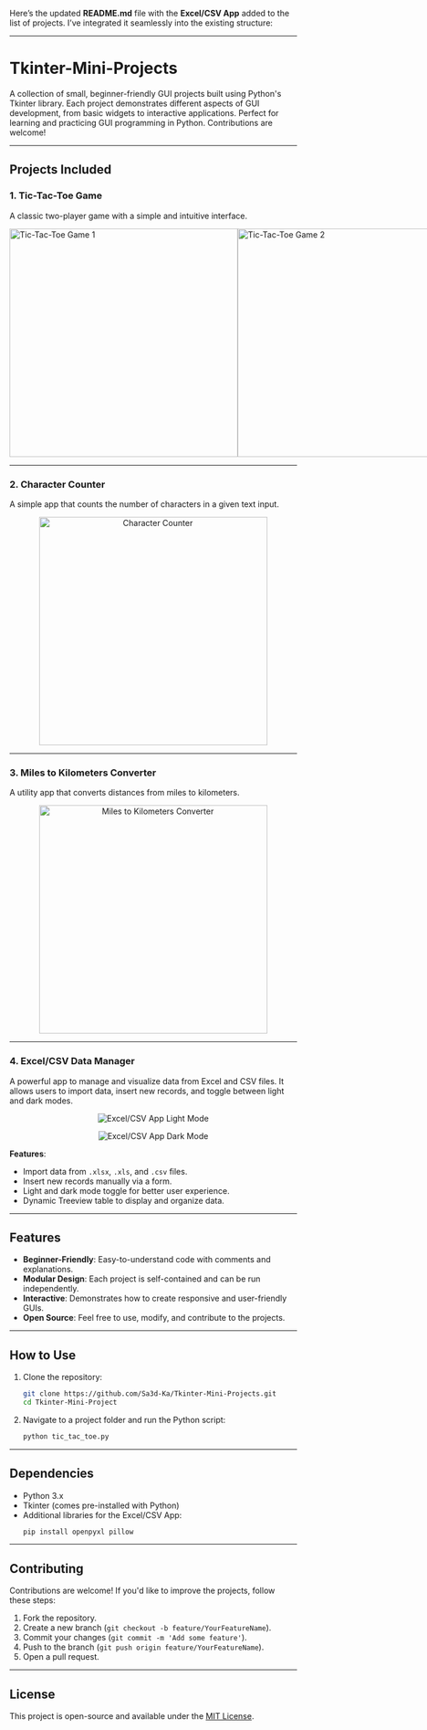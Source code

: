 Here’s the updated **README.md** file with the **Excel/CSV App** added to the list of projects. I’ve integrated it seamlessly into the existing structure:

---

# Tkinter-Mini-Projects

A collection of small, beginner-friendly GUI projects built using Python's Tkinter library. Each project demonstrates different aspects of GUI development, from basic widgets to interactive applications. Perfect for learning and practicing GUI programming in Python. Contributions are welcome!

---

## Projects Included

### 1. Tic-Tac-Toe Game

A classic two-player game with a simple and intuitive interface.

<div style="display: flex; justify-content: space-between;">
  <img src="https://res.cloudinary.com/du0x9ut5o/image/upload/v1736965964/orte52gjbqjhf4u23ual.png" alt="Tic-Tac-Toe Game 1" width="400">
  <img src="https://res.cloudinary.com/du0x9ut5o/image/upload/v1736965964/rfzk63jzcwihmruekgyr.png" alt="Tic-Tac-Toe Game 2" width="400">
</div>

---

### 2. Character Counter

A simple app that counts the number of characters in a given text input.

<p align="center">
  <img src="https://res.cloudinary.com/du0x9ut5o/image/upload/v1736965965/nqdaebu7mi0bhwlujhek.png" alt="Character Counter" width="400">
</p>

---

### 3. Miles to Kilometers Converter

A utility app that converts distances from miles to kilometers.

<p align="center">
  <img src="https://res.cloudinary.com/du0x9ut5o/image/upload/v1736965964/dhq87g7ma3jhgnnkdvdo.png" alt="Miles to Kilometers Converter" width="400">
</p>

---

### 4. Excel/CSV Data Manager

A powerful app to manage and visualize data from Excel and CSV files. It allows users to import data, insert new records, and toggle between light and dark modes.

<p align="center">
  <img src="https://res.cloudinary.com/du0x9ut5o/image/upload/v1738260191/pl222ktq3vzzmrz0u3da.png" alt="Excel/CSV App Light Mode">
</p>
<p align="center">
  <img src="https://res.cloudinary.com/du0x9ut5o/image/upload/v1738260191/at39t8qosgbopz17sn3z.png" alt="Excel/CSV App Dark Mode">

</p>

**Features**:  
- Import data from `.xlsx`, `.xls`, and `.csv` files.  
- Insert new records manually via a form.  
- Light and dark mode toggle for better user experience.  
- Dynamic Treeview table to display and organize data.  

---

## Features

- **Beginner-Friendly**: Easy-to-understand code with comments and explanations.
- **Modular Design**: Each project is self-contained and can be run independently.
- **Interactive**: Demonstrates how to create responsive and user-friendly GUIs.
- **Open Source**: Feel free to use, modify, and contribute to the projects.

---

## How to Use

1. Clone the repository:

   ```bash
   git clone https://github.com/Sa3d-Ka/Tkinter-Mini-Projects.git
   cd Tkinter-Mini-Project
   ```

2. Navigate to a project folder and run the Python script:
   ```bash
   python tic_tac_toe.py
   ```
---

## Dependencies

- Python 3.x
- Tkinter (comes pre-installed with Python)
- Additional libraries for the Excel/CSV App:
  ```bash
  pip install openpyxl pillow
  ```

---

## Contributing

Contributions are welcome! If you'd like to improve the projects, follow these steps:

1. Fork the repository.
2. Create a new branch (`git checkout -b feature/YourFeatureName`).
3. Commit your changes (`git commit -m 'Add some feature'`).
4. Push to the branch (`git push origin feature/YourFeatureName`).
5. Open a pull request.

---

## License

This project is open-source and available under the [MIT License](LICENSE).